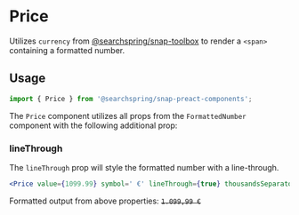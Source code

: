 # Price

Utilizes `currency` from [@searchspring/snap-toolbox](https://searchspring.github.io/snap/#/toolbox) to render a `<span>` containing a formatted number.

## Usage
```jsx
import { Price } from '@searchspring/snap-preact-components';
```

The `Price` component utilizes all props from the `FormattedNumber` component with the following additional prop:

### lineThrough
The `lineThrough` prop will style the formatted number with a line-through.

```jsx
<Price value={1099.99} symbol=' €' lineThrough={true} thousandsSeparator='.' decimalSeparator=',' symbolAfter={true} />
```
Formatted output from above properties: ~~`1.099,99 €`~~
